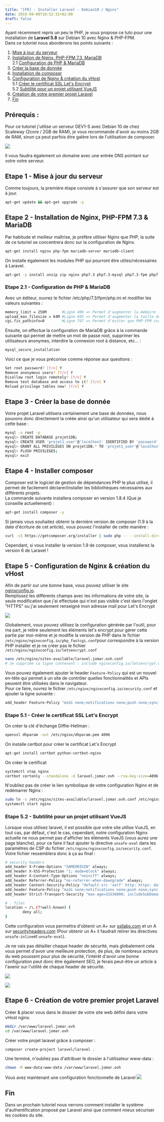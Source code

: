```yaml
---
title: "[FR] - Installer Laravel - Debian10 / Nginx"
date: 2019-09-08T10:52:31+02:00
draft: false
---
```


Ayant récemment repris un peu le PHP, je vous propose ce tuto pour une installation de **Laravel 5.8** sur Debian 10 avec Nginx & PHP-FPM.  
Dans ce tutoriel nous aborderons les points suivants :  

1. [Mise à jour du serveur](#etape1)
2. [Installation de Nginx, PHP-FPM 7.3, MariaDB](#etape2)  
  2.1 [Configuration de PHP & MariaDB](#etape21)
3. [Créer la base de donnée](#etape3)
4. [Installation de composer](#etape4)
5. [Configuration de Nginx & création du vHost](#etape5)  
  5.1 [Créer le certificat SSL Let's Encrypt](#etape51)  
  5.2 [Subtilité pour un projet utilisant VueJS](#etape52)
6. [Création de votre premier projet Laravel](#etape6)
7. [Fin](#etape7)

## Prérequis :
Pour ce tutoriel j'utilise un serveur DEV1-S avec Debian 10 de chez Scaleway (2core / 2GB de RAM), je vous recommande d'avoir au moins 2GB de RAM, sinon ça peut parfois être galère lors de l'utilisation de composer.

![](/images/2019/php/laravel_hostnamectl.png)

Il vous faudra également un domaine avec une entrée DNS pointant sur votre votre serveur.

## Etape 1 - Mise à jour du serveur <a name="etape1"></a>
Comme toujours, la première étape consiste à s'assurer que son serveur est à jour.
```bash
apt-get update && apt-get upgrade -y
```

## Etape 2 - Installation de Nginx, PHP-FPM 7.3 & MariaDB <a name="etape2"></a>
Par habitude et meilleur maîtrise, je préfère utiliser Nginx que PHP, la suite de ce tutoriel se concentrera donc sur la configuration de Nginx.
```bash
apt-get install nginx php-fpm mariadb-server mariadb-client
```

On installe également les modules PHP qui pourront être utiles/nécessaires à Laravel.
```bash
apt-get -y install unzip zip nginx php7.3 php7.3-mysql php7.3-fpm php7.3-mbstring php7.3-xml php7.3-curl
```

### Etape 2.1 - Configuration de PHP & MariaDB <a name="etape21"></a>
Avec un éditeur, ouvrez le fichier /etc/php/7.3/fpm/php.ini et modifier les valeurs suivantes :
```bash
memory_limit = 256M       #Ligne 406 => Permet d'augmenter la mémoire limite qu'un script est autorisé à utiliser
upload_max_filesize = 64M #Ligne 845 => Permet d'augmenter la taille des fichiers uploadés
cgi.fix_pathinfo=0        #Ligne 797 => Permet d'éviter que PHP-FPM corrige les chemins qui lui sont envoyé et donc éviter l'éxécution de scripts non désirés
```

Ensuite, on effectue la configuration de MariaDB grâce à la commande suivante qui permet de mettre un mot de passe root, supprimer les utilisateurs anonymes, interdire la connexion root à distance, etc... :
```bash
mysql_secure_installation
```
 
Voici ce que je vous préconise comme réponse aux questions :
```bash
Set root password? [Y/n] Y
Remove anonymous users? [Y/n] Y
Disallow root login remotely? [Y/n] Y
Remove test database and access to it? [Y/n] Y
Reload privilege tables now? [Y/n] Y
```

## Etape 3 - Créer la base de donnée <a name="etape3"></a>
Votre projet Laravel utilisera certainement une base de données, nous pouvons donc directement la créée ainsi qu'un utilisateur qui sera dédié à cette base :
```bash
mysql -u root -p
mysql> CREATE DATABASE projet1DB;
mysql> CREATE USER 'projet1_user'@'localhost' IDENTIFIED BY 'password';
mysql> GRANT ALL PRIVILEGES ON projet1DB.* TO 'projet1_user'@'localhost';
mysql> FLUSH PRIVILEGES;
mysql> exit
```

## Etape 4 - Installer composer <a name="etape4"></a>
Composer est le logiciel de gestion de dépendances PHP le plus utilisé, il permet de facilement déclarer/installer les bibliothèques nécessaires aux différents projets.  
La commande suivante installera composer en version 1.8.4 (Que je conseille actuellement) :
```bash
apt-get install composer -y
```

Si jamais vous souhaitez obtenir la dernière version de composer (1.9 à la date d'écriture de cet article), vous pouvez l'installer de cette manière :
```bash
curl -sS https://getcomposer.org/installer | sudo php -- --install-dir=/usr/bin --filename=composer
```
Cependant, si vous installer la version 1.9 de composer, vous installerez la version 6 de Laravel !

## Etape 5 - Configuration de Nginx & création du vHost <a name="etape5"></a>
Afin de partir sur une bonne base, vous pouvez utiliser le site [nginxconfig.io](https://nginxconfig.io).  
Remplissez les différents champs avec les informations de votre site, la seule modification que j'ai effectuée qui n'est pas visible c'est dans l'onglet "HTTPS" ou j'ai seulement renseigné mon adresse mail pour Let's Encrypt

![](/images/2019/php/laravel_nginxconfig.png)

Globalement, vous pouvez utilisez la configuration générée par l'outil, pour ma part, je retire seulement les éléments let's encrypt pour gérer cette partie par moi-même et je modifie la version de PHP dans le fichier ```/etc/nginx/nginxconfig.io/php_fastcgi.conf```pour correspondre à la version PHP installer et je ne créer pas le fichier ```/etc/nginx/nginxconfig.io/letsencrypt.conf```

```bash
nano /etc/nginx/sites-available/laravel.jomar.ovh.conf
# Je supprime la ligne contenant : include nginxconfig.io/letsencrypt.conf
```

Vous pouvez également ajouter le header ```Feature-Policy``` qui est un nouvel en-tête qui permet à un site de contrôler quelles fonctionnalités et APIs peuvent être utilisées dans le navigateur.  
Pour ce faire, ouvrez le fichier ```/etc/nginx/nginxconfig.io/security.conf``` et ajouter la ligne suivante :
```bash
add_header Feature-Policy "midi none;notifications none;push none;sync-xhr none;microphone none;camera none;magnetometer none;gyroscope none;speaker self;vibrate none;fullscreen self;payment none;";
```

### Etape 5.1 - Créer le certificat SSL Let's Encrypt <a name="etape51"></a>
On créer la clé d'échange Diffie-Hellman :
```bash
openssl dhparam -out /etc/nginx/dhparam.pem 4096
```

On installe certbot pour créer le certificat Let's Encrypt
```bash
apt-get install certbot python-certbot-nginx 
```

On créer le certificat
```bash
systemctl stop nginx
certbot certonly --standalone -d laravel.jomar.ovh --rsa-key-size=4096
```

N'oubliez pas de créer le lien symbolique de votre configuration Nginx et de redémarrer Nginx :
```bash
sudo ln -s /etc/nginx/sites-available/laravel.jomar.ovh.conf /etc/nginx/sites-enabled/
systemctl start nginx
```

### Etape 5.2 - Subtilité pour un projet utilisant VueJS <a name="etape52"></a>
Lorsque vous utilisez laravel, il est possible que votre site utilise VueJS, en tout cas, par défaut, c'est le cas, cependant, notre configuration Nginx actuelle ne nous permet pas d'afficher les éléments VueJS (vous aurez une page blanche), pour ce faire il faut ajouter la directive ```unsafe-eval``` dans les paramètres de CSP du fichier ```/etc/nginx/nginxconfig.io/security.conf```. Votre fichier ressemblera donc à ça au final :

```bash
# security headers
add_header X-Frame-Options "SAMEORIGIN" always;
add_header X-XSS-Protection "1; mode=block" always;
add_header X-Content-Type-Options "nosniff" always;
add_header Referrer-Policy "no-referrer-when-downgrade" always;
add_header Content-Security-Policy "default-src 'self' http: https: data: blob: 'unsafe-inline'" always;
add_header Feature-Policy "midi none;notifications none;push none;sync-xhr none;microphone none;camera none;magnetometer none;gyroscope none;speaker self;vibrate none;fullscreen self;payment none;";
add_header Strict-Transport-Security "max-age=31536000; includeSubDomains; preload" always;

# . files
location ~ /\.(?!well-known) {
        deny all;
}
```

Cette configuration vous permettra d'obtenir un A+ sur [ssllabs.com](https://www.ssllabs.com/ssltest/) et un A sur [securityheaders.com](https://securityheaders.com) (Pour obtenir un A+ il faudrait retirer les directives ```unsafe-inline```et ```unsafe-eval```).

Je ne vais pas détailler chaque header de sécurité, mais globalement cela vous permet d'avoir une meilleure protection, de plus, de nombreux acteurs du web poussent pour plus de sécurité, l'intérêt d'avoir une bonne configuration peut donc être également SEO, je ferais peut-être un article à l'avenir sur l'utilité de chaque header de sécurité.

![](/images/2019/php/laravel_ssllabs.png)

![](/images/2019/php/laravel_securityheaders.png)

## Etape 6 - Création de votre premier projet Laravel <a name="etape6"></a>
Créer & placer vous dans le dossier de votre site web défini dans votre vHost nginx.
```bash
mkdir /var/www/laravel.jomar.ovh
cd /var/www/laravel.jomar.ovh
```

Créer votre projet laravel grâce à composer :
```bash
composer create-project laravel/laravel .
```

Une terminé, n'oubliez pas d'attribuer le dossier à l'utilisateur www-data :
```bash
chown -R www-data:www-data /var/www/laravel.jomar.ovh
```

Vous avez maintenant une configuration fonctionnelle de Laravel
![](/images/2019/php/laravel_finish.png)

## Fin <a name="etape7"></a>

Dans un prochain tutoriel nous verrons comment installer le système d'authentification proposé par Laravel ainsi que comment mieux sécuriser les cookies du site.